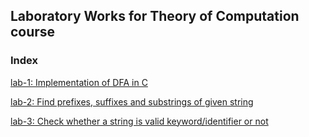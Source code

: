 ## Laboratory Works for Theory of Computation course

### Index

[lab-1: Implementation of DFA in C](lab-1/)

[lab-2: Find prefixes, suffixes and substrings of given string](lab-2/)

[lab-3: Check whether a string is valid keyword/identifier or not](lab-3/)
